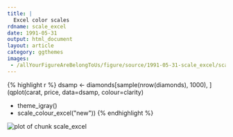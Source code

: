 ```yaml
---
title: |
  Excel color scales
rdname: scale_excel
date: 1991-05-31
output: html_document
layout: article
category: ggthemes
images:
 - /allYourFigureAreBelongToUs/figure/source/1991-05-31-scale_excel/scale_excel-1.png
---
```





{% highlight r %}
dsamp <- diamonds[sample(nrow(diamonds), 1000), ]
(qplot(carat, price, data=dsamp, colour=clarity)
 + theme_igray()
 + scale_colour_excel("new"))
{% endhighlight %}

![plot of chunk scale_excel](/allYourFigureAreBelongToUs/figure/source/1991-05-31-scale_excel/scale_excel-1.png) 